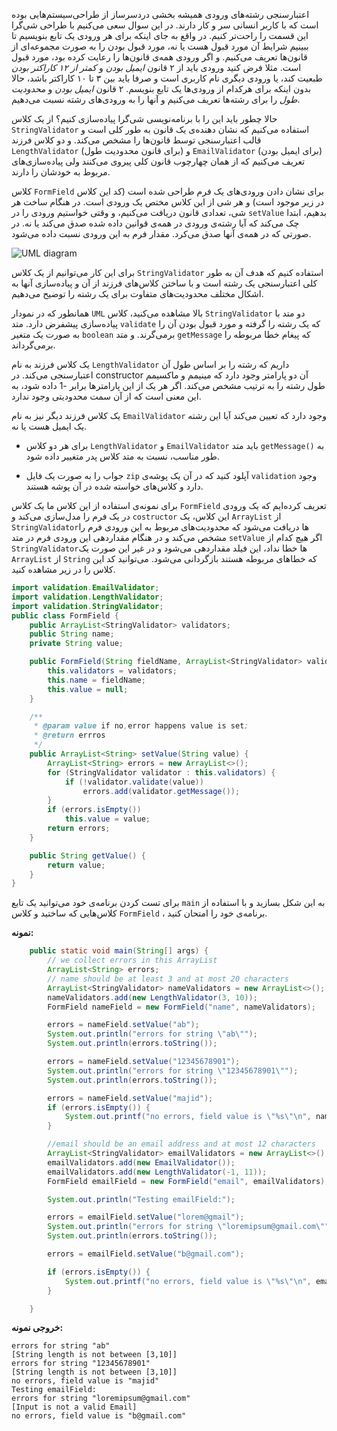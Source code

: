 اعتبارسنجی رشته‌های ورودی همیشه بخشی دردسرساز از طراحی‌سیستم‌هایی بوده است که با کاربر انسانی سر و کار دارند. در این سوال سعی می‌کنیم با طراحی شی‌گرا این قسمت‌ را راحت‌تر کنیم. در واقع به جای اینکه برای هر ورودی یک تابع بنویسیم تا ببینیم شرایط آن مورد قبول هست یا نه، مورد قبول بودن را به صورت مجموعه‌ای از قانون‌ها تعریف می‌کنیم. و اگر ورودی همه‌ی قانون‌ها را رعایت کرده بود، مورد قبول است. مثلا فرض کنید ورودی باید از ۲ قانون *ایمیل بودن* و *کمتر از ۱۲ کاراکتر بودن* طبعیت کند، یا ورودی دیگری نام کاربری است و صرفا باید بین ۳ تا ۱۰ کاراکتر باشد، حالا بدون اینکه برای هرکدام از ورودی‌ها یک تابع بنویسم. ۲ قانون *ایمیل بودن* و *محدودیت طول* را برای رشته‌ها تعریف می‌کنیم و آنها را به ورودی‌های رشته نسبت می‌دهیم.

حالا چطور باید این را با برنامه‌نویسی شی‌گرا پیاده‌سازی کنیم؟ از یک کلاس `StringValidator` استفاده می‌کنیم که نشان دهنده‌ی یک قانون به طور کلی است و قالب اعتبارسنجی توسط قانون‌ها را مشخص می‌کند. و دو کلاس فرزند `LengthValidator` (برای قانون محدودیت طول) و `EmailValidator` (برای ایمیل بودن)
تعریف می‌کنیم که از همان چهارچوب قانون کلی پیروی می‌کنند ولی پیاده‌سازی‌های مربوط به خودشان را دارند.

کلاس `FormField` برای نشان دادن ورودی‌های یک فرم طراحی شده است (کد این کلاس در زیر موجود است) و هر شی از این کلاس مختص یک ورودی است. در هنگام ساخت هر شی، تعدادی قانون دریافت می‌کنیم، و وقتی خواستیم ورودی را در `setValue` بدهیم، ابتدا چک می‌کند که آیا رشته‌ی ورودی در همه‌ی قوانین داده شده صدق می‌کند یا نه. در صورتی که در همه‌ی آنها صدق می‌کرد. مقدار فرم به این ورودی نسبت داده می‌شود.

![UML diagram](https://drive.google.com/uc?id=1EQXkCrTeMY92fDAwZG02y1Mj4lck1yqv)

برای این کار می‌توانیم از یک کلاس `StringValidator` استفاده کنیم که هدف آن به طور کلی اعتبارسنجی یک رشته است و با ساختن‌ کلاس‌های فرزند از آن و پیاده‌سازی آنها به اشکال مختلف محدودیت‌های متفاوت برای یک رشته را توضیح می‌دهیم.


همانطور که در نمودار `UML` بالا مشاهده می‌کنید، کلاس `StringValidator` دو متد با پیاده‌سازی پیشفرض دارد. متد `validate` که یک رشته را گرفته و مورد قبول بودن آن را به صورت یک متغیر `boolean` برمی‌گرند. و متد `getMessage` که پیغام خطا مربوطه را برمی‌گرداند.

یک کلاس فرزند به نام `LengthValidator` داریم که رشته را بر اساس طول آن اعتبارسنجی می‌کند. در constructor آن دو پارامتر وجود دارد که مینیمم و ماکسیمم طول رشته را به ترتیب مشخص می‌کند. اگر هر یک از این پارامترها برابر -1 داده‌ شود، به این معنی است که از آن سمت محدودیتی وجود ندارد.

یک کلاس فرزند دیگر نیز به نام `EmailValidator` وجود دارد که تعیین می‌کند آیا این رشته یک ایمیل هست یا نه.

- برای هر دو کلاس `LengthValidator` و `EmailValidator` باید متد `getMessage()` به طور مناسب، نسبت به متد کلاس پدر متغییر داده شود.
 
 - جواب را به صورت یک فایل  `zip` آپلود کنید که در آن یک پوشه‌ی `validation` وجود دارد و کلاس‌های خواسته شده در آن پوشه هستند.

برای نمونه‌ی استفاده از این کلاس ما یک کلاس `FormField` تعریف کرده‌ایم که یک ورودی در یک فرم را مدل‌سازی می‌کند و `costructor` این کلاس، یک `ArrayList` از `StringValidator`ها دریافت می‌شود که محدودیت‌های مربوط به این ورودی فرم را مشخص می‌کند و در هنگام مقداردهی این ورودی فرم در متد `setValue` اگر هیچ کدام از `StringValidator`ها خطا نداد، این فیلد مقداردهی می‌شود و در غیر این صورت یک `ArrayList` از `String` که خطاهای مربوطه هستند بازگردانی می‌شود. می‌توانید کد این کلاس را در زیر مشاهده کنید.

```java
import validation.EmailValidator;
import validation.LengthValidator;
import validation.StringValidator;
public class FormField {
    public ArrayList<StringValidator> validators;
    public String name;
    private String value;

    public FormField(String fieldName, ArrayList<StringValidator> validators) {
        this.validators = validators;
        this.name = fieldName;
        this.value = null;
    }

    /**
     * @param value if no,error happens value is set;
     * @return errros
     */
    public ArrayList<String> setValue(String value) {
        ArrayList<String> errors = new ArrayList<>();
        for (StringValidator validator : this.validators) {
            if (!validator.validate(value))
                errors.add(validator.getMessage());
        }
        if (errors.isEmpty())
            this.value = value;
        return errors;
    }

    public String getValue() {
        return value;
    }
}

```

برای تست کردن برنامه‌ی خود می‌توانید یک تابع `main` به این شکل بسازید و با استفاده از کلاس‌هایی که ساختید و کلاس `FormField` ، برنامه‌ی خود را امتحان کنید.

**نمونه‌:**

```java
    public static void main(String[] args) {
        // we collect errors in this ArrayList
        ArrayList<String> errors;
        // name should be at least 3 and at most 20 characters
        ArrayList<StringValidator> nameValidators = new ArrayList<>();
        nameValidators.add(new LengthValidator(3, 10));
        FormField nameField = new FormField("name", nameValidators);

        errors = nameField.setValue("ab");
        System.out.println("errors for string \"ab\"");
        System.out.println(errors.toString());

        errors = nameField.setValue("12345678901");
        System.out.println("errors for string \"12345678901\"");
        System.out.println(errors.toString());

        errors = nameField.setValue("majid");
        if (errors.isEmpty()) {
            System.out.printf("no errors, field value is \"%s\"\n", nameField.getValue());
        }

        //email should be an email address and at most 12 characters
        ArrayList<StringValidator> emailValidators = new ArrayList<>();
        emailValidators.add(new EmailValidator());
        emailValidators.add(new LengthValidator(-1, 11));
        FormField emailField = new FormField("email", emailValidators);

        System.out.println("Testing emailField:");

        errors = emailField.setValue("lorem@gmail");
        System.out.println("errors for string \"loremipsum@gmail.com\"");
        System.out.println(errors.toString());

        errors = emailField.setValue("b@gmail.com");

        if (errors.isEmpty()) {
            System.out.printf("no errors, field value is \"%s\"\n", emailField.getValue());
        }

    }
```

**خروجی نمونه:**

```text
errors for string "ab"
[String length is not between [3,10]]
errors for string "12345678901"
[String length is not between [3,10]]
no errors, field value is "majid"
Testing emailField:
errors for string "loremipsum@gmail.com"
[Input is not a valid Email]
no errors, field value is "b@gmail.com"
```
